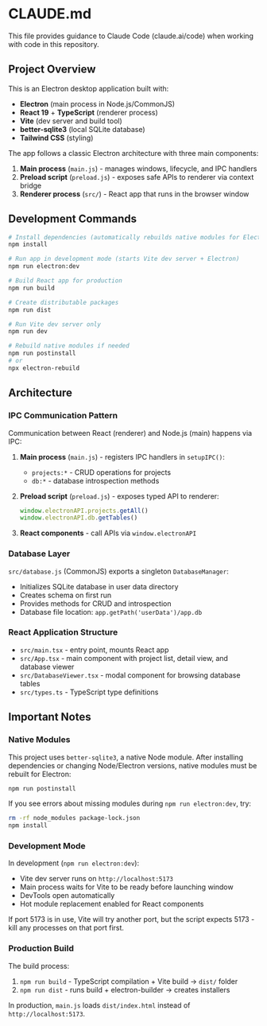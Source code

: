 # CLAUDE.md

This file provides guidance to Claude Code (claude.ai/code) when working with code in this repository.

## Project Overview

This is an Electron desktop application built with:
- **Electron** (main process in Node.js/CommonJS)
- **React 19** + **TypeScript** (renderer process)
- **Vite** (dev server and build tool)
- **better-sqlite3** (local SQLite database)
- **Tailwind CSS** (styling)

The app follows a classic Electron architecture with three main components:
1. **Main process** (`main.js`) - manages windows, lifecycle, and IPC handlers
2. **Preload script** (`preload.js`) - exposes safe APIs to renderer via context bridge
3. **Renderer process** (`src/`) - React app that runs in the browser window

## Development Commands

```bash
# Install dependencies (automatically rebuilds native modules for Electron)
npm install

# Run app in development mode (starts Vite dev server + Electron)
npm run electron:dev

# Build React app for production
npm run build

# Create distributable packages
npm run dist

# Run Vite dev server only
npm run dev

# Rebuild native modules if needed
npm run postinstall
# or
npx electron-rebuild
```

## Architecture

### IPC Communication Pattern

Communication between React (renderer) and Node.js (main) happens via IPC:

1. **Main process** (`main.js`) - registers IPC handlers in `setupIPC()`:
   - `projects:*` - CRUD operations for projects
   - `db:*` - database introspection methods

2. **Preload script** (`preload.js`) - exposes typed API to renderer:
   ```javascript
   window.electronAPI.projects.getAll()
   window.electronAPI.db.getTables()
   ```

3. **React components** - call APIs via `window.electronAPI`

### Database Layer

`src/database.js` (CommonJS) exports a singleton `DatabaseManager`:
- Initializes SQLite database in user data directory
- Creates schema on first run
- Provides methods for CRUD and introspection
- Database file location: `app.getPath('userData')/app.db`

### React Application Structure

- `src/main.tsx` - entry point, mounts React app
- `src/App.tsx` - main component with project list, detail view, and database viewer
- `src/DatabaseViewer.tsx` - modal component for browsing database tables
- `src/types.ts` - TypeScript type definitions

## Important Notes

### Native Modules

This project uses `better-sqlite3`, a native Node module. After installing dependencies or changing Node/Electron versions, native modules must be rebuilt for Electron:

```bash
npm run postinstall
```

If you see errors about missing modules during `npm run electron:dev`, try:
```bash
rm -rf node_modules package-lock.json
npm install
```

### Development Mode

In development (`npm run electron:dev`):
- Vite dev server runs on `http://localhost:5173`
- Main process waits for Vite to be ready before launching window
- DevTools open automatically
- Hot module replacement enabled for React components

If port 5173 is in use, Vite will try another port, but the script expects 5173 - kill any processes on that port first.

### Production Build

The build process:
1. `npm run build` - TypeScript compilation + Vite build → `dist/` folder
2. `npm run dist` - runs build + electron-builder → creates installers

In production, `main.js` loads `dist/index.html` instead of `http://localhost:5173`.
